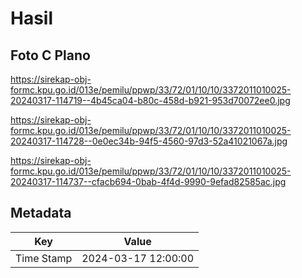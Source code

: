 # Hasil

## Foto C Plano

https://sirekap-obj-formc.kpu.go.id/013e/pemilu/ppwp/33/72/01/10/10/3372011010025-20240317-114719--4b45ca04-b80c-458d-b921-953d70072ee0.jpg

https://sirekap-obj-formc.kpu.go.id/013e/pemilu/ppwp/33/72/01/10/10/3372011010025-20240317-114728--0e0ec34b-94f5-4560-97d3-52a41021067a.jpg

https://sirekap-obj-formc.kpu.go.id/013e/pemilu/ppwp/33/72/01/10/10/3372011010025-20240317-114737--cfacb694-0bab-4f4d-9990-9efad82585ac.jpg


## Metadata

| Key        | Value               |
| ---------- | ------------------- |
| Time Stamp | 2024-03-17 12:00:00 |



